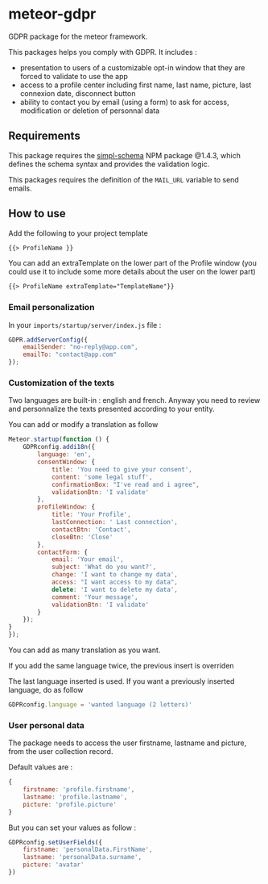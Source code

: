 # meteor-gdpr
GDPR package for the meteor framework. 

This packages helps you comply with GDPR. It includes : 
- presentation to users of a customizable opt-in window that they are forced to validate to use the app
- access to a profile center including first name, last name, picture, last connexion date, disconnect button
- ability to contact you by email (using a form) to ask for access, modification or deletion of personnal data


## Requirements
This package requires the [simpl-schema](https://github.com/aldeed/simple-schema-js) NPM package @1.4.3, which defines the schema syntax and provides the validation logic.

This packages requires the definition of the `MAIL_URL` variable to send emails.

## How to use
Add the following to your project template

```html
{{> ProfileName }}
```

You can add an extraTemplate on the lower part of the Profile window (you could use it to include some more details about the user on the lower part)
```html
{{> ProfileName extraTemplate="TemplateName"}}
```

### Email personalization

In your `imports/startup/server/index.js` file :
```javascript
GDPR.addServerConfig({
    emailSender: "no-reply@app.com",
    emailTo: "contact@app.com"
});
```

### Customization of the texts
Two languages are built-in : english and french. Anyway you need to review and personnalize the texts presented according to your entity.

You can add or modify a translation as follow

```javascript
Meteor.startup(function () {
    GDPRconfig.addi18n({
        language: 'en',
        consentWindow: {
            title: 'You need to give your consent',
            content: 'some legal stuff',
            confirmationBox: "I've read and i agree",
            validationBtn: 'I validate'
        },
        profileWindow: {
            title: 'Your Profile',
            lastConnection: ' Last connection',
            contactBtn: 'Contact',
            closeBtn: 'Close'
        },
        contactForm: {
            email: 'Your email',
            subject: 'What do you want?',
            change: 'I want to change my data',
            access: "I want access to my data",
            delete: 'I want to delete my data',
            comment: 'Your message',
            validationBtn: 'I validate'
        }
    });
}
});
```
You can add as many translation as you want.

If you add the same language twice, the previous insert is overriden

The last language inserted is used. If you want a previously inserted language, do as follow

```javascript
GDPRconfig.language = 'wanted language (2 letters)'
```

### User personal data
The package needs to access the user firstname, lastname and picture, from the user collection record.

Default values are :

```javascript
{
    firstname: 'profile.firstname',
    lastname: 'profile.lastname',
    picture: 'profile.picture'
}
```

But you can set your values as follow :

```javascript
GDPRconfig.setUserFields({
    firstname: 'personalData.FirstName',
    lastname: 'personalData.surname',
    picture: 'avatar'
})
```


